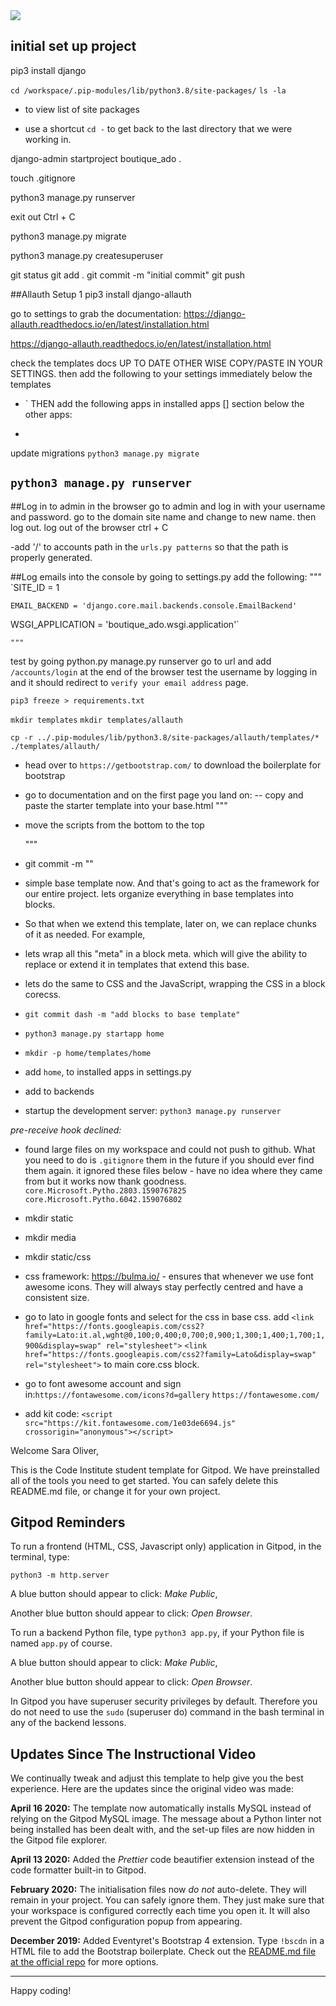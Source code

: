 <img src="https://codeinstitute.s3.amazonaws.com/fullstack/ci_logo_small.png" style="margin: 0;">

## initial set up project 
pip3 install django

`cd /workspace/.pip-modules/lib/python3.8/site-packages/`
 `ls -la` 
 - to view list of site packages

 - use a shortcut `cd -` to get back to the last directory that we were working in.

django-admin startproject boutique_ado .

touch .gitignore

python3 manage.py runserver

exit out Ctrl + C

python3 manage.py migrate

python3 manage.py createsuperuser

git status 
git add .
git commit -m "initial commit"
git push

##Allauth Setup 1
pip3 install django-allauth

go to settings to grab the documentation:
https://django-allauth.readthedocs.io/en/latest/installation.html

https://django-allauth.readthedocs.io/en/latest/installation.html

check the templates docs UP TO DATE OTHER WISE COPY/PASTE IN YOUR SETTINGS.
then add the following to your settings immediately below the templates

- `
THEN add the following apps in installed apps [] section below the other apps:

-

update migrations
`python3 manage.py migrate`

`python3 manage.py runserver`
-
##Log in to admin in the browser
go to admin and log in with your username and password.
go to the domain site name and change to new name. then log out.
log out of the browser ctrl + C

-add '/' to accounts path in the `urls.py patterns` so that the path is properly generated.

##Log emails into the console by going to settings.py
add the following:
    """
`SITE_ID = 1

`EMAIL_BACKEND = 'django.core.mail.backends.console.EmailBackend'`

WSGI_APPLICATION = 'boutique_ado.wsgi.application'`

    """
test by going python.py manage.py runserver
go to url and add `/accounts/login` at the end of the browser
test the username by logging in and it should redirect to `verify your email address` page.

`pip3 freeze > requirements.txt`

`mkdir templates`
`mkdir templates/allauth`

`cp -r ../.pip-modules/lib/python3.8/site-packages/allauth/templates/* ./templates/allauth/`

- head over to `https://getbootstrap.com/` to download the boilerplate for bootstrap

- go to documentation and on the first page you land on:
-- copy and paste the starter template into your base.html
    """
<meta http-equiv="X-UA-Compatible" content="ie=edge">

-  move the scripts from the bottom to the top

    """
- git commit -m ""

- simple base template now. And that's going to act as the framework for our entire project.
  lets organize everything in base templates into blocks.
- So that when we extend this template, later on, we can replace chunks of it as needed.
For example, 
- lets wrap all this "meta" in a block meta.
which will give the ability to replace or extend it in templates 
that extend this base.
- lets do the same to CSS and the JavaScript, wrapping the CSS in a block corecss.

- `git commit dash -m "add blocks to base template"`
-   `python3 manage.py startapp home`
- `mkdir -p home/templates/home`
- add `home`, to installed apps in settings.py
- add to backends 
- startup the development server: `python3 manage.py runserver`

*pre-receive hook declined:*
- found large files on my workspace and could not push to github. What you need to do is `.gitignore` them in the future if you should ever find them again.
it ignored these files below - have no idea where they came from but it  works now thank goodness. 
`core.Microsoft.Pytho.2803.1590767825`
`core.Microsoft.Pytho.6042.159076802`

- mkdir static
- mkdir media
- mkdir static/css

- css framework: https://bulma.io/  -  ensures that whenever we use font awesome icons.
They will always stay perfectly centred and have a consistent size.

- go to lato in google fonts and select for the css in base css.
add `<link href="https://fonts.googleapis.com/css2?family=Lato:it.al,wght@0,100;0,400;0,700;0,900;1,300;1,400;1,700;1,900&display=swap" rel="stylesheet">`
`<link href="https://fonts.googleapis.com/css2?family=Lato&display=swap" rel="stylesheet">`
to main core.css block.

- go to font awesome account and sign in:`https://fontawesome.com/icons?d=gallery`
`https://fontawesome.com/`

- add kit code: `<script src="https://kit.fontawesome.com/1e03de6694.js" crossorigin="anonymous"></script>`





Welcome Sara Oliver,

This is the Code Institute student template for Gitpod. We have preinstalled all of the tools you need to get started. You can safely delete this README.md file, or change it for your own project.

## Gitpod Reminders

To run a frontend (HTML, CSS, Javascript only) application in Gitpod, in the terminal, type:

`python3 -m http.server`

A blue button should appear to click: *Make Public*,

Another blue button should appear to click: *Open Browser*.

To run a backend Python file, type `python3 app.py`, if your Python file is named `app.py` of course.

A blue button should appear to click: *Make Public*,

Another blue button should appear to click: *Open Browser*.

In Gitpod you have superuser security privileges by default. Therefore you do not need to use the `sudo` (superuser do) command in the bash terminal in any of the backend lessons.

## Updates Since The Instructional Video

We continually tweak and adjust this template to help give you the best experience. Here are the updates since the original video was made:

**April 16 2020:** The template now automatically installs MySQL instead of relying on the Gitpod MySQL image. The message about a Python linter not being installed has been dealt with, and the set-up files are now hidden in the Gitpod file explorer.

**April 13 2020:** Added the _Prettier_ code beautifier extension instead of the code formatter built-in to Gitpod.

**February 2020:** The initialisation files now _do not_ auto-delete. They will remain in your project. You can safely ignore them. They just make sure that your workspace is configured correctly each time you open it. It will also prevent the Gitpod configuration popup from appearing.

**December 2019:** Added Eventyret's Bootstrap 4 extension. Type `!bscdn` in a HTML file to add the Bootstrap boilerplate. Check out the <a href="https://github.com/Eventyret/vscode-bcdn" target="_blank">README.md file at the official repo</a> for more options.

--------

Happy coding!
